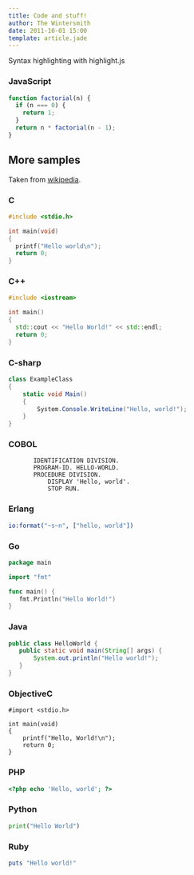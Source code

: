 ```yaml
---
title: Code and stuff!
author: The Wintersmith
date: 2011-10-01 15:00
template: article.jade
---
```


Syntax highlighting with highlight.js

### JavaScript

```javascript
function factorial(n) {
  if (n === 0) {
    return 1;
  }
  return n * factorial(n - 1);
}
```

## More samples


Taken from [wikipedia](https://en.wikipedia.org/wiki/Hello_world_program_examples).

### C

```c
#include <stdio.h>

int main(void)
{
  printf("Hello world\n");
  return 0;
}
```

### C++

```cpp
#include <iostream>

int main()
{
  std::cout << "Hello World!" << std::endl;
  return 0;
}
```

### C-sharp

```csharp
class ExampleClass
{
    static void Main()
    {
        System.Console.WriteLine("Hello, world!");
    }
}
```

### COBOL

```cobol
       IDENTIFICATION DIVISION.
       PROGRAM-ID. HELLO-WORLD.
       PROCEDURE DIVISION.
           DISPLAY 'Hello, world'.
           STOP RUN.
```

### Erlang

```erlang
io:format("~s~n", ["hello, world"])
```

### Go

```go
package main

import "fmt"

func main() {
   fmt.Println("Hello World!")
}
```

### Java

```java
public class HelloWorld {
   public static void main(String[] args) {
       System.out.println("Hello world!");
   }
}
```

### ObjectiveC

```objc
#import <stdio.h>

int main(void)
{
    printf("Hello, World!\n");
    return 0;
}
```

### PHP

```php
<?php echo 'Hello, world'; ?>
```

### Python

```python
print("Hello World")
```

### Ruby

```ruby
puts "Hello world!"
```





